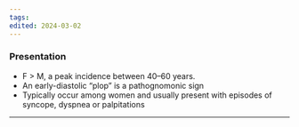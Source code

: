 ```yaml
---
tags: 
edited: 2024-03-02
---
```

### Presentation
- F > M, a peak incidence between 40–60 years.
- An early-diastolic “plop” is a pathognomonic sign 
- Typically occur among women and usually present with episodes of syncope, dyspnea or palpitations

---
